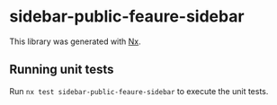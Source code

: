 # sidebar-public-feaure-sidebar

This library was generated with [Nx](https://nx.dev).

## Running unit tests

Run `nx test sidebar-public-feaure-sidebar` to execute the unit tests.
